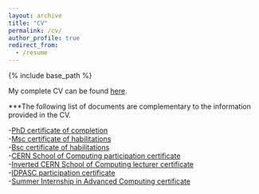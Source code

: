 ```yaml
---
layout: archive
title: "CV"
permalink: /cv/
author_profile: true
redirect_from:
  - /resume
---
```


{% include base_path %}

My complete CV can be found [here](https://ampereira90.github.io/files/cv_certificates/cv.pdf).

***The following list of documents are complementary to the information provided in the CV.

-[PhD certificate of completion](https://ampereira90.github.io/files/cv_certificates/certificado_phd.pdf) <br />
-[Msc certificate of habilitations](https://ampereira90.github.io/files/cv_certificates/habilitation_certificate_Msc.pdf) <br />
-[Bsc certificate of habilitations](https://ampereira90.github.io/files/cv_certificates/habilitation_certificate_Bsc.pdf) <br />
-[CERN School of Computing participation certificate](https://ampereira90.github.io/files/cv_certificates/csc_certificate.pdf) <br />
-[Inverted CERN School of Computing lecturer certificate](https://ampereira90.github.io/files/cv_certificates/iCSC2015_lecturer_certificate.pdf) <br />
-[IDPASC participation certificate](https://ampereira90.github.io/files/cv_certificates/idpasc_certificate.pdf) <br />
-[Summer Internship in Advanced Computing certificate](https://ampereira90.github.io/files/cv_certificates/cert._summer_internship_in_advanced_computing.pdf)

